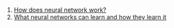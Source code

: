 
1. [How does neural network work?](https://www.youtube.com/watch?v=ILsA4nyG7I0&feature=emb_logo)
2. [What neural networks can learn and how they learn it](https://end-to-end-machinelearning.teachable.com/courses/516029/lectures/9485279)

